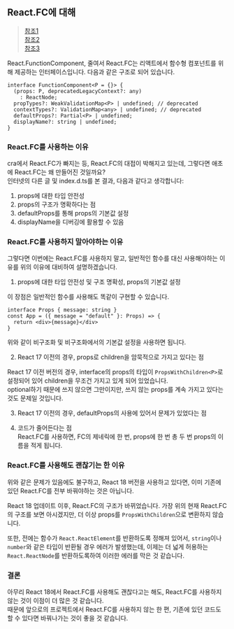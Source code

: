## React.FC에 대해
> [참조1](https://react-typescript-cheatsheet.netlify.app/docs/basic/getting-started/function_components/)  
[참조2](https://www.totaltypescript.com/you-can-stop-hating-react-fc)  
[참조3](https://velog.io/@namezin/Why-I-dont-use-React.FC)  

React.FunctionComponent, 줄여서 React.FC는 리액트에서 함수형 컴포넌트를 위해 제공하는 인터페이스입니다.
다음과 같은 구조로 되어 있습니다.  
```tsx
interface FunctionComponent<P = {}> {
  (props: P, deprecatedLegacyContext?: any)
    : ReactNode;
  propTypes?: WeakValidationMap<P> | undefined; // deprecated
  contextTypes?: ValidationMap<any> | undefined; // deprecated
  defaultProps?: Partial<P> | undefined;
  displayName?: string | undefined;
}
```
### React.FC를 사용하는 이유
cra에서 React.FC가 빠지는 등, React.FC의 대접이 박해지고 있는데, 그렇다면 애초에 React.FC는 왜 만들어진 것일까요?  
인터넷의 다른 글 및 index.d.ts를 본 결과, 다음과 같다고 생각합니다:
1. props에 대한 타입 안전성
2. props의 구조가 명확하다는 점
3. defaultProps를 통해 props의 기본값 설정
4. displayName을 디버깅에 활용할 수 있음

### React.FC를 사용하지 말아야하는 이유
그렇다면 이번에는 React.FC를 사용하지 말고, 일반적인 함수를 대신 사용해야하는 이유를 위의 이유에 대비하여 설명하겠습니다.  

1. props에 대한 타입 안전성 및 구조 명확성, props의 기본값 설정  

이 장점은 일반적인 함수를 사용해도 똑같이 구현할 수 있습니다.  
```tsx
interface Props { message: string }
const App = ({ message = "default" }: Props) => {
  return <div>{message}</div>
}
```
위와 같이 비구조화 및 비구조화에서의 기본값 설정을 사용하면 됩니다.

2. React 17 이전의 경우, props로 children을 암묵적으로 가지고 있다는 점  

React 17 이전 버전의 경우, interface의 props의 타입이 `PropsWithChildren<P>`로 설정되어 있어 children을 무조건 가지고 있게 되어 있었습니다.  
optional하기 때문에 쓰지 않으면 그만이지만, 쓰지 않는 props를 계속 가지고 있다는 것도 문제일 것입니다.  

3. React 17 이전의 경우, defaultProps의 사용에 있어서 문제가 있었다는 점  

4. 코드가 줄어든다는 점  
React.FC를 사용하면, FC의 제네릭에 한 번, props에 한 번 총 두 번 props의 이름을 적게 됩니다.  

### React.FC를 사용해도 괜찮기는 한 이유
위와 같은 문제가 있음에도 불구하고, React 18 버전을 사용하고 있다면, 이미 기존에 있던 React.FC를 전부 바꿔야하는 것은 아닙니다. 

React 18 업데이트 이후, React.FC의 구조가 바뀌었습니다.
가장 위의 현재 React.FC의 구조를 보면 아시겠지만, 더 이상 props를 `PropsWithChildren`으로 변환하지 않습니다.  

또한, 전에는 함수가 `React.ReactElement`를 반환하도록 정해져 있어서, `string`이나 `number`와 같은 타입이 반환될 경우 에러가 발생했는데, 이제는 더 넓게 허용하는 `React.ReactNode`를 반환하도록하여 이러한 에러를 막은 것 같습니다.  

### 결론
아무리 React 18에서 React.FC를 사용해도 괜찮다고는 해도, React.FC를 사용하지 않는 것이 이점이 더 많은 것 같습니다.  
때문에 앞으로의 프로젝트에서 React.FC를 사용하지 않는 한 편, 기존에 있던 코드도 할 수 있다면 바꿔나가는 것이 좋을 것 같습니다. 